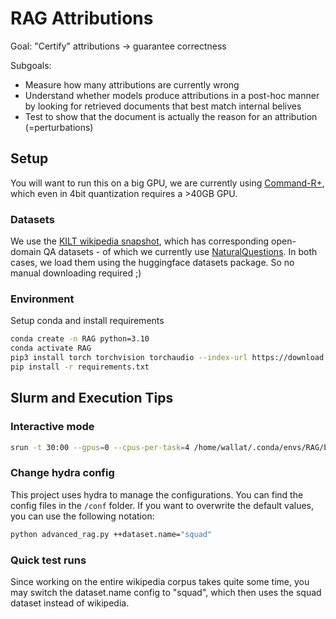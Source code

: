 # RAG Attributions

Goal:
"Certify" attributions -> guarantee correctness

Subgoals:

- Measure how many attributions are currently wrong
- Understand whether models produce attributions in a post-hoc manner by looking for retrieved documents that best match internal belives
- Test to show that the document is actually the reason for an attribution (=perturbations)

## Setup

You will want to run this on a big GPU, we are currently using [Command-R+](https://huggingface.co/CohereForAI/c4ai-command-r-plus-4bit), which even in 4bit quantization requires a >40GB GPU.

### Datasets

We use the [KILT wikipedia snapshot](https://huggingface.co/datasets/facebook/kilt_wikipedia), which has corresponding open-domain QA datasets - of which we currently use [NaturalQuestions](https://huggingface.co/datasets/facebook/kilt_tasks). In both cases, we load them using the huggingface datasets package. So no manual downloading required ;)

### Environment

Setup conda and install requirements

```bash
conda create -n RAG python=3.10
conda activate RAG
pip3 install torch torchvision torchaudio --index-url https://download.pytorch.org/whl/cu118
pip install -r requirements.txt
```

## Slurm and Execution Tips

### Interactive mode

```bash
srun -t 30:00 --gpus=0 --cpus-per-task=4 /home/wallat/.conda/envs/RAG/bin/python advanced_rag.py -i
```

### Change hydra config

This project uses hydra to manage the configurations. You can find the config files in the `/conf` folder. If you want to overwrite the default values, you can use the following notation:

```bash
python advanced_rag.py ++dataset.name="squad"
```

### Quick test runs

Since working on the entire wikipedia corpus takes quite some time, you may switch the dataset.name config to "squad", which then uses the squad dataset instead of wikipedia.
